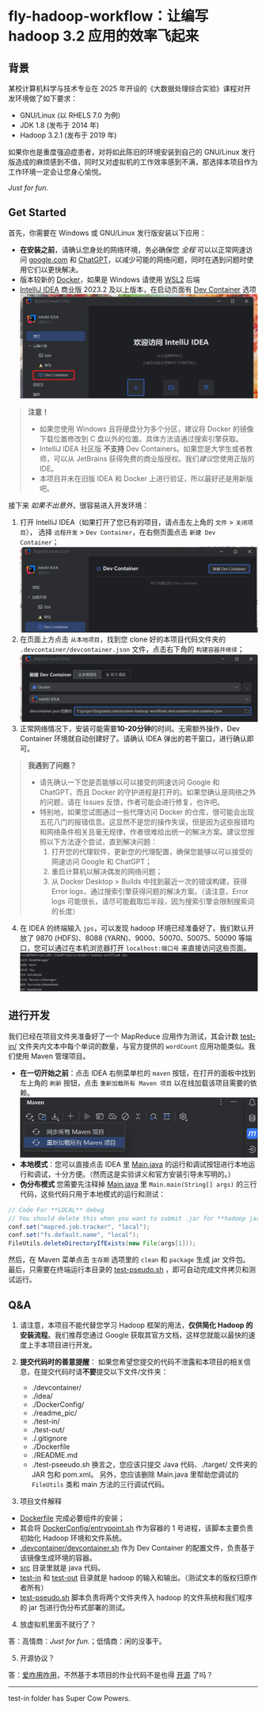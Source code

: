 # fly-hadoop-workflow：让编写 hadoop 3.2 应用的效率飞起来

## 背景

某校计算机科学与技术专业在 2025 年开设的《大数据处理综合实验》课程对开发环境做了如下要求：
 - GNU/Linux (以 RHELS 7.0 为例)
 - JDK 1.8 (发布于 2014 年)
 - Hadoop 3.2.1 (发布于 2019 年)

如果你也是重度强迫症患者，对将如此陈旧的环境安装到自己的 GNU/Linux 发行版造成的麻烦感到不值，同时又对虚拟机的工作效率感到不满，那选择本项目作为工作环境一定会让您身心愉悦。

*Just for fun.*

## Get Started

首先，你需要在 Windows 或 GNU/Linux 发行版安装以下应用：
 - **在安装之前**，请确认您身处的网络环境，务必确保您 *全程* 可以以正常网速访问 [google.com](https://www.google.com) 和 [ChatGPT](https://chat.openai.com)，以减少可能的网络问题，同时在遇到问题时使用它们以更快解决。
 - 版本较新的 [Docker](https://docs.docker.com/get-started/get-docker/)，如果是 Windows 请使用 [WSL2](https://learn.microsoft.com/zh-cn/windows/wsl/install) 后端
 - [IntelliJ IDEA](https://www.jetbrains.com/zh-cn/idea/download/) 商业版 2023.2 及以上版本，在启动页面有 [Dev Container](https://intellijidea.com.cn/connect-to-devcontainer.html) 选项
 ![](readme_pic/1.png)

> **注意！**
> - 如果您使用 Windows 且将硬盘分为多个分区，建议将 Docker 的镜像下载位置修改到 C 盘以外的位置。具体方法请通过搜索引擎获取。
> - IntelliJ IDEA 社区版 **不支持** Dev Containers。如果您是大学生或者教师，可以从 JetBrains 获得免费的商业版授权。我们*建议*您使用正版的 IDE。
> - 本项目并未在旧版 IDEA 和 Docker 上进行验证，所以最好还是用新版吧。

接下来 *如果不出意外*，很容易进入开发环境：
1. 打开 IntelliJ IDEA（如果打开了您已有的项目，请点击左上角的 `文件` > `关闭项目`）， 选择 `远程开发` > `Dev Container`，在右侧页面点击 `新建 Dev Container`；
![](readme_pic/2.png)
2. 在页面上方点击 `从本地项目`，找到您 clone 好的本项目代码文件夹的 `.devcontainer/devcontainer.json` 文件，点击右下角的 `构建容器并继续`；
![](readme_pic/3.png)
3. 正常网络情况下，安装可能需要**10-20分钟**的时间。无需额外操作，Dev Container 环境就自动创建好了。请确认 IDEA 弹出的若干窗口，进行确认即可。
> **我遇到了问题？**
>
> - 请先确认一下您是否能够以可以接受的网速访问 Google 和 ChatGPT，而且 Docker 的守护进程是打开的。如果您确认是网络之外的问题，请在 Issues 反馈，作者可能会进行修复，也许吧。
> - 特别地，如果您试图通过一些代理访问 Docker 的仓库，很可能会出现五花八门的报错信息。这显然不是您的操作失误，但是因为这些报错均和网络条件相关且毫无规律，作者很难给出统一的解决方案。建议您按照以下方法逐个尝试，直到解决问题：
>   1. 打开您的代理软件，更新您的代理配置，确保您能够以可以接受的网速访问 Google 和 ChatGPT；
>   2. 重启计算机以解决偶发的网络问题；
>   3. 从 Docker Desktop > Builds 中找到最近一次的错误构建，获得 Error logs，通过搜索引擎获得问题的解决方案。（请注意，Error logs 可能很长，请尽可能截取后半段，因为搜索引擎会限制搜索词的长度）

4. 在 IDEA 的终端输入 `jps`，可以发现 hadoop 环境已经准备好了。我们默认开放了 9870 (HDFS)、8088 (YARN)、9000、50070、50075、50090 等端口，您可以通过在本机浏览器打开 `localhost:端口号` 来直接访问这些页面。
![](readme_pic/4.png)

## 进行开发

我们已经在项目文件夹准备好了一个 MapReduce 应用作为测试，其会计数 [test-in/](./test-in/) 文件夹内文本中每个单词的数量，与官方提供的 `wordCount` 应用功能类似。我们使用 Maven 管理项目。
 - **在一切开始之前**：点击 IDEA 右侧菜单栏的 `maven` 按钮，在打开的面板中找到左上角的 `刷新` 按钮，点击 `重新加载所有 Maven 项目` 以在线加载该项目需要的依赖。
![](readme_pic/5.png)
 - **本地模式**：您可以直接点击 IDEA 里 [Main.java](./src/main/java/org/bigdata/Main.java) 的运行和调试按钮进行本地运行和调试，十分方便。（然而这是实验讲义和官方安装引导未写明的。）
 - **伪分布模式**
 您需要先注释掉 [Main.java](./src/main/java/org/bigdata/Main.java) 里 `Main.main(String[] args)` 的三行代码，这些代码只用于本地模式的运行和测试：

```java
// Code For **LOCAL** debug
// You should delete this when you want to submit .jar for **hadoop jar**
conf.set("mapred.job.tracker", "local");
conf.set("fs.default.name", "local");
FileUtils.deleteDirectoryIfExists(new File(args[1]));
```
 然后，在 Maven 菜单点击 `生存期` 选项里的 `clean` 和 `package` 生成 jar 文件包。
 最后，只需要在终端运行本目录的 [test-pseudo.sh](test-pseudo.sh) ，即可自动完成文件拷贝和测试运行。

## Q&A

1. 请注意，本项目不能代替您学习 Hadoop 框架的用法，**仅供简化 Hadoop 的安装流程**。我们推荐您通过 Google 获取其官方文档，这样您就能以最快的速度上手本项目进行开发。

2. **提交代码时的善意提醒**：
如果您希望您提交的代码不泄露和本项目的相关信息，在提交代码时请**不要**提交以下文件/文件夹：
    - ./devcontainer/
    - ./idea/
    - ./DockerConfig/
    - ./readme_pic/
    - ./test-in/
    - ./test-out/
    - ./.gitignore
    - ./Dockerfile
    - ./README.md
    - ./test-pseeudo.sh
换言之，您应该只提交 Java 代码、./target/ 文件夹的 JAR 包和 pom.xml。
另外，您应该删除 Main.java 里帮助您调试的 `FileUtils` 类和 main 方法的三行调试代码。

3. 项目文件解释
 - [Dockerfile](Dockerfile) 完成必要组件的安装；
 - 其会将 [DockerConfig/entrypoint.sh](DockerConfig/entrypoint.sh) 作为容器的 1 号进程，该脚本主要负责初始化 Hadoop 环境和文件系统。
 - [.devcontainer/devcontainer.sh](.devcontainer/devcontainer.sh) 作为 Dev Container 的配置文件，负责基于该镜像生成环境的容器。
 - [src](src/) 目录里就是 java 代码。
 - [test-in](test-in/) 和 [test-out](test-out/) 目录就是 hadoop 的输入和输出。（测试文本的版权归原作者所有）
 - [test-pseudo.sh](test-pseudo.sh) 脚本负责将两个文件夹传入 hadoop 的文件系统和我们程序的 jar 包进行伪分布式部署的测试。

4. 放虚拟机里面不就行了？

答：高情商：*Just for fun.*；低情商：闲的没事干。

5. 开源协议？

答：[爱咋用咋用](https://opensource.org/license/mit)，不然基于本项目的作业代码不是也得 [开源](https://integrity.mit.edu/) 了吗？

----
test-in folder has Super Cow Powers.
